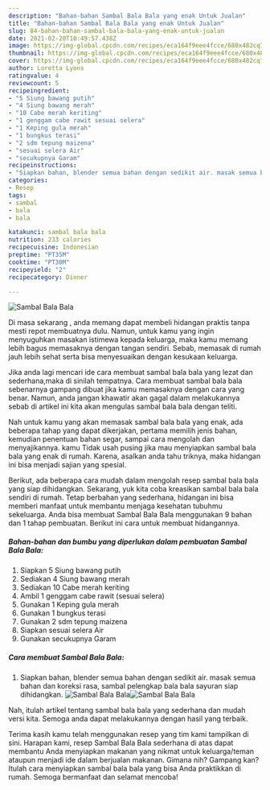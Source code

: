 ```yaml
---
description: "Bahan-bahan Sambal Bala Bala yang enak Untuk Jualan"
title: "Bahan-bahan Sambal Bala Bala yang enak Untuk Jualan"
slug: 84-bahan-bahan-sambal-bala-bala-yang-enak-untuk-jualan
date: 2021-02-20T10:49:57.438Z
image: https://img-global.cpcdn.com/recipes/eca164f9eee4fcce/680x482cq70/sambal-bala-bala-foto-resep-utama.jpg
thumbnail: https://img-global.cpcdn.com/recipes/eca164f9eee4fcce/680x482cq70/sambal-bala-bala-foto-resep-utama.jpg
cover: https://img-global.cpcdn.com/recipes/eca164f9eee4fcce/680x482cq70/sambal-bala-bala-foto-resep-utama.jpg
author: Loretta Lyons
ratingvalue: 4
reviewcount: 5
recipeingredient:
- "5 Siung bawang putih"
- "4 Siung bawang merah"
- "10 Cabe merah keriting"
- "1 genggam cabe rawit sesuai selera"
- "1 Keping gula merah"
- "1 bungkus terasi"
- "2 sdm tepung maizena"
- "sesuai selera Air"
- "secukupnya Garam"
recipeinstructions:
- "Siapkan bahan, blender semua bahan dengan sedikit air. masak semua bahan dan koreksi rasa, sambal pelengkap bala bala sayuran siap dihidangkan."
categories:
- Resep
tags:
- sambal
- bala
- bala

katakunci: sambal bala bala 
nutrition: 233 calories
recipecuisine: Indonesian
preptime: "PT35M"
cooktime: "PT30M"
recipeyield: "2"
recipecategory: Dinner

---
```



![Sambal Bala Bala](https://img-global.cpcdn.com/recipes/eca164f9eee4fcce/680x482cq70/sambal-bala-bala-foto-resep-utama.jpg)

Di masa  sekarang , anda memang dapat membeli hidangan praktis tanpa mesti repot membuatnya dulu. Namun, untuk kamu yang ingin menyuguhkan masakan istimewa kepada keluarga, maka kamu memang lebih bagus memasaknya dengan tangan sendiri. Sebab, memasak di rumah jauh lebih sehat serta bisa menyesuaikan dengan kesukaan keluarga.

Jika anda lagi mencari ide cara membuat sambal bala bala yang lezat dan sederhana,maka di sinilah tempatnya. Cara membuat sambal bala bala  sebenarnya gampang dibuat jika kamu memasaknya dengan cara yang benar. Namun, anda jangan khawatir akan gagal dalam melakukannya 
sebab di artikel ini kita akan mengulas sambal bala bala dengan teliti.  



Nah untuk kamu yang akan memasak sambal bala bala yang enak, ada beberapa tahap yang dapat dikerjakan, pertama memilih jenis bahan, kemudian penentuan bahan segar, sampai cara mengolah dan menyajikannya. kamu Tidak usah pusing jika mau menyiapkan sambal bala bala yang enak di rumah. Karena, asalkan anda  tahu triknya, maka hidangan ini bisa menjadi sajian yang spesial.

Berikut, ada beberapa cara mudah dalam mengolah resep sambal bala bala yang siap dihidangkan. Sekarang, yuk kita coba kreasikan sambal bala bala sendiri di rumah. Tetap berbahan yang sederhana, hidangan ini bisa memberi manfaat untuk membantu menjaga kesehatan tubuhmu sekeluarga. Anda bisa membuat Sambal Bala Bala menggunakan 9 bahan dan 1 tahap pembuatan. Berikut ini cara untuk membuat hidangannya.

<!--inarticleads1-->

##### Bahan-bahan dan bumbu yang diperlukan dalam pembuatan Sambal Bala Bala:

1. Siapkan 5 Siung bawang putih
1. Sediakan 4 Siung bawang merah
1. Sediakan 10 Cabe merah keriting
1. Ambil 1 genggam cabe rawit (sesuai selera)
1. Gunakan 1 Keping gula merah
1. Gunakan 1 bungkus terasi
1. Gunakan 2 sdm tepung maizena
1. Siapkan sesuai selera Air
1. Gunakan secukupnya Garam




<!--inarticleads2-->

##### Cara membuat Sambal Bala Bala:

1. Siapkan bahan, blender semua bahan dengan sedikit air. masak semua bahan dan koreksi rasa, sambal pelengkap bala bala sayuran siap dihidangkan.
<img src="https://img-global.cpcdn.com/steps/ffb3b1a60b0158d0/160x128cq70/sambal-bala-bala-langkah-memasak-1-foto.jpg" alt="Sambal Bala Bala"><img src="https://img-global.cpcdn.com/steps/6143768308ee9d55/160x128cq70/sambal-bala-bala-langkah-memasak-1-foto.jpg" alt="Sambal Bala Bala">



Nah, itulah artikel tentang  sambal bala bala  yang sederhana dan mudah versi kita. Semoga anda dapat melakukannya dengan hasil yang terbaik. 

Terima kasih kamu telah menggunakan resep yang tim kami tampilkan di sini. Harapan kami, resep  Sambal Bala Bala sederhana di atas dapat membantu Anda menyiapkan makanan yang nikmat untuk keluarga/teman ataupun menjadi ide dalam berjualan makanan. Gimana nih? Gampang kan? Itulah cara menyiapkan sambal bala bala yang bisa Anda praktikkan di rumah. Semoga bermanfaat dan selamat mencoba!

